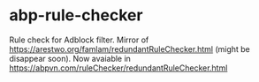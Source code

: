 # abp-rule-checker
Rule check for Adblock filter. Mirror of https://arestwo.org/famlam/redundantRuleChecker.html (might be disappear soon). Now avaiable in https://abpvn.com/ruleChecker/redundantRuleChecker.html
